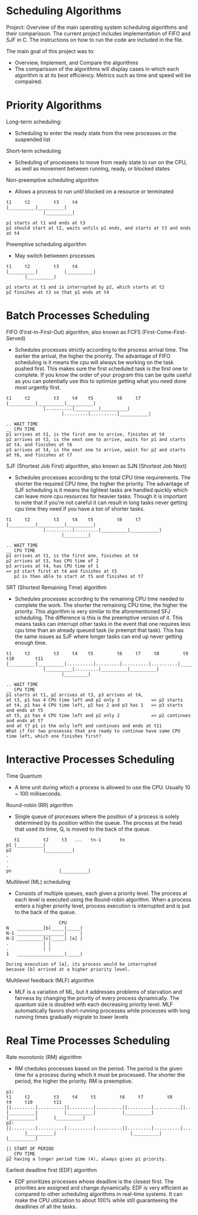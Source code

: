 
# Scheduling Algorithms 

Project: Overview of the main operating system scheduling algorithms and their comparisson. The current project includes implementation of FIFO and SJF in C. The instructions on how to run the code are included in the file. 

The main goal of this project was to:

* Overview, Implement, and Compare the algorithms 
* The comparisson of the algorithms will display cases in which each algorithm is at its best efficiency. Metrics such as time and speed will be compaired. 


# Priority Algorithms 

Long-term scheduling:
* Scheduling to enter the ready state from the new processes or the suspended list

Short-term scheduling
* Scheduling of processees to move from ready state to run on the CPU, as well as movement between running, ready, or blocked states 

Non-preemptive scheduling algorithm
* Allows a process to run until blocked on a resource or terminated
</n>

	t1	   t2	      t3	 t4
	|__________|__________|
			      |__________|
			      
	p1 starts at t1 and ends at t3
	p2 should start at t2, waits untils p1 ends, and starts at t3 and ends at t4

Preemptive scheduling algorithm
* May switch betweeen processes
</n>
	
	t1	   t2	      t3	 t4
	|__________|          |__________|
		   |__________|
		   
	p1 starts at t1 and is interrupted by p2, which starts at t2 
	p2 finsihes at t3 so that p1 ends at t4

# Batch Processes Scheduling

FIFO (First-In-First-Out) algorithm, also known as FCFS (First-Come-First-Served)
* Schedules processes strictly according to the process arrival time. The earlier the arrival, the higher the priority. The advantage of FIFO scheduling is it means the cpu will always be working on the task pushed first. This makes sure the first scheduled task is the first one to complete. If you know the order of your program this can be quite useful as you can potentially use this to optimize getting what you need done most urgently first.
</n>

	t1	   t2	      t3	 t4	   t5	      t6	 t7
	|__________|__________|__________|
			      |..........|_________|__________|
			      		 |.........|..........|___________|
	
	.. WAIT TIME 
	__ CPU TIME
	p1 arrives at t1, is the first one to arrive, finishes at t4 
	p2 arrives at t3, is the next one to arrive, waits for p1 and starts at t4, and finishes at t6
	p3 arrives at t4, is the next one to arrive, waist for p2 and starts at t6, and finishes at t7
	
SJF (Shortest Job First) algorithm, also known as SJN (Shortest Job Next)
* Schedules processes according to the total CPU time requirements. The shorter the required CPU time, the higher the priority. The advantage of SJF scheduling is it means the lightest tasks are handled quickly which can leave more cpu resources for heavier tasks. Though it is important to note that if you're not careful it can result in long tasks never getting cpu time they need if you have a ton of shorter tasks.
</n>
	
	t1	   t2	      t3	 t4	   t5	      t6	 t7
	|__________|__________|__________|
			      |..........|.........|__________|___________|
			      		 |_________|
	
	.. WAIT TIME 
	__ CPU TIME
	p1 arrives at t1, is the first one, finishes at t4 
	p2 arrives at t3, has CPU time of 2
	p3 arrives at t4, has CPU time of 1
	=> p3 start first at t4 and finishes at t5 
	   p2 is then able to start at t5 and finishes at t7 


SRT (Shortest Remaining Time) algorithm 
* Schedules processes according to the remaining CPU time needed to complete the work. The shorter the remaining CPU time, the higher the priority. This algorithm is very similar to the aforementioned SFJ scheduling. The difference is this is the preemptive version of it. This means tasks can interrupt other tasks in the event that one requires less cpu time than an already queued task (ie preempt that task). This has the same issues as SJF where longer tasks can end up never getting enough time.
</n>

	t1	   t2	      t3	 t4	   t5	      t6	 t7	    t8	       t9	  t10	     t11
	|__________|__________|..........|.........|..........|..........|__________|__________|__________|__________|
			      |__________|.........|__________|__________|
			      		 |_________|
					 
	.. WAIT TIME 
	__ CPU TIME
	p1 starts at t1, p2 arrives at t3, p3 arrives at t4, 
	at t3, p1 has 4 CPU time left and p2 only 3 	       => p2 starts 
	at t4, p1 has 4 CPU time left, p2 has 2 and p3 has 1   => p3 starts and ends at t5
	at t5, p1 has 4 CPU time left and p2 only 2 	       => p2 continues and ends at t7 
	and at t7 p1 is the only left and continues and ends at t11
	What if for two prosesses that are ready to continue have same CPU time left, which one finishes first? 


# Interactive Processes Scheduling

Time Quantum
* A time unit during which a process is allowed to use the CPU. Usually 10 ~ 100 milliseconds.

Round-robin (RR) algorithm 
* Single queue of processes where the position of a process is solely determined by its position within the queue. The process at the head that used its time, Q, is moved to the back of the queue.

</n>
	
	   t1	      t2	 t3   ...   tn-1       tn
	p1 |__________|          
	p2            |__________|
	.			 
	.
	.
	pn 				    |__________|
		   

Multilevel (ML) scheduling 
* Consists of multiple queues, each given a priority level. The process at each level is executed using the Round-robin algorithm. When a process enters a higher priority level, process execution is interrupted and is put to the back of the queue.

</n>
	
	     			    CPU
	N	__________[b]_____|_____|
	N-1	__________________|     |
	N-2	__________[c]_____| [a] |
	.			  |	|
	.			  |	|
	1	__________________|_____|
	
	During execution of [a], its process would be interrupted 
	because [b] arrived at a higher priority level.

Multilevel feedback (MLF) algorithm
* MLF is a variation of ML, but it addresses problems of starvation and fairness by changing the priority of every process dynamically. The quantum size is doubled with each decreasing priority level. MLF automatically favors short-running processes while processes with long running times gradually migrate to lower levels


# Real Time Processes Scheduling  

Rate monotonic (RM) algorithm
* RM chedules processes based on the period. The period is the given time for a process during which it must be processed. The shorter the period, the higher the priority. RM is preemptive.

</n>
	
	p1:
	t1	   t2	      t3	 t4	    t5	       t6	  t7	     t8	        t9	   t10	      t11
	||.........|..........||.........|..........||.........|..........||.........|..........||.........|..........||
	|__________|	      |__________|          |__________|	  |__________|		|__________|	
	p2:
	||.........|..........|..........|..........||.........|..........|..........|..........||.........|..........|			
		   |__________|		                       |__________|		                   |__________|		  
					 
	|| START OF PERIOD 
	__ CPU TIME
	p2 having a longer period time (4), always gives p1 priority.  

Earliest deadline first (EDF) algorithm
* EDF prioritizes processes whose deadline is the closest first. The priorities are assigned and change dynamically. EDF is very efficient as compared to other scheduling algorithms in real-time systems. It can make the CPU utilization to about 100% while still guaranteeing the deadlines of all the tasks.



